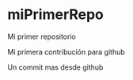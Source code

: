 # miPrimerRepo


Mi primer repositorio

Mi primera contribución para github

Un commit mas desde github

